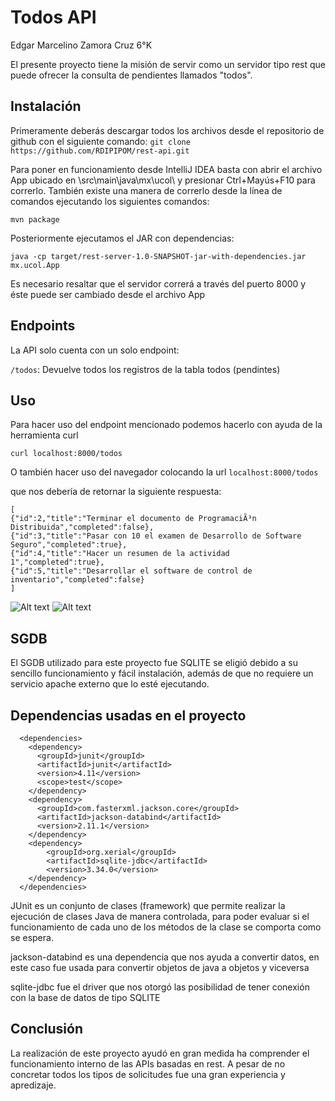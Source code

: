 # Todos API

Edgar Marcelino Zamora Cruz 6°K

El presente proyecto tiene la misión de servir como un servidor tipo rest que puede ofrecer la consulta de pendientes llamados "todos".


## Instalación
Primeramente deberás descargar todos los archivos desde el repositorio de github con el siguiente comando:
```git clone https://github.com/RDIPIPOM/rest-api.git```

Para poner en funcionamiento desde IntelliJ IDEA basta con abrir el archivo App ubicado en \src\main\java\mx\ucol\ y presionar Ctrl+Mayús+F10 para correrlo.
También existe una manera de correrlo desde la línea de comandos ejecutando los siguientes comandos:

```mvn package```

Posteriormente ejecutamos el JAR con dependencias:

```java -cp target/rest-server-1.0-SNAPSHOT-jar-with-dependencies.jar mx.ucol.App```

Es necesario resaltar que el servidor correrá a través del puerto 8000 y éste puede ser cambiado desde el archivo App

## Endpoints

La API solo cuenta con un solo endpoint:

```/todos```: Devuelve todos los registros de la tabla todos (pendintes)

## Uso

Para hacer uso del endpoint mencionado podemos hacerlo con ayuda de la herramienta curl

```curl localhost:8000/todos```

O también hacer uso del navegador colocando la url ```localhost:8000/todos```

que nos debería de retornar la siguiente respuesta:

```
[
{"id":2,"title":"Terminar el documento de ProgramaciÃ³n Distribuida","completed":false},
{"id":3,"title":"Pasar con 10 el examen de Desarrollo de Software Seguro","completed":true},
{"id":4,"title":"Hacer un resumen de la actividad 1","completed":true},
{"id":5,"title":"Desarrollar el software de control de inventario","completed":false}
]
```

![Alt text](./picturesReadme/responseBrowser.png)
![Alt text](./picturesReadme/responseCommandLine.png)

## SGDB

El SGDB utilizado para este proyecto fue SQLITE se eligió debido a su sencillo funcionamiento y fácil instalación, además de que no requiere un servicio apache externo que lo esté ejecutando.

## Dependencias usadas en el proyecto
```
  <dependencies>
    <dependency>
      <groupId>junit</groupId>
      <artifactId>junit</artifactId>
      <version>4.11</version>
      <scope>test</scope>
    </dependency>
    <dependency>
      <groupId>com.fasterxml.jackson.core</groupId>
      <artifactId>jackson-databind</artifactId>
      <version>2.11.1</version>
    </dependency>
    <dependency>
        <groupId>org.xerial</groupId>
        <artifactId>sqlite-jdbc</artifactId>
        <version>3.34.0</version>
    </dependency>
  </dependencies>
```

JUnit es un conjunto de clases (framework) que permite realizar la ejecución de clases Java de manera controlada, para poder evaluar si el funcionamiento de cada uno de los métodos de la clase se comporta como se espera.

jackson-databind es una dependencia que nos ayuda a convertir datos, en este caso fue usada para convertir objetos de java a objetos y viceversa

sqlite-jdbc fue el driver que nos otorgó las posibilidad de tener conexión con la base de datos de tipo SQLITE

## Conclusión
La realización de este proyecto ayudó en gran medida ha comprender el funcionamiento interno de las APIs basadas en rest. A pesar de no concretar todos los tipos de solicitudes fue una gran experiencia y apredizaje.

